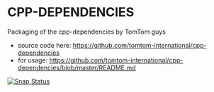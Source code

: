 # CPP-DEPENDENCIES

Packaging of the cpp-dependencies by TomTom guys

* source code here: https://github.com/tomtom-international/cpp-dependencies
* for usage: https://github.com/tomtom-international/cpp-dependencies/blob/master/README.md

[![Snap Status](https://build.snapcraft.io/badge/gocarlos/cpp-dependencies-snap.svg)](https://build.snapcraft.io/user/gocarlos/cpp-dependencies-snap)
